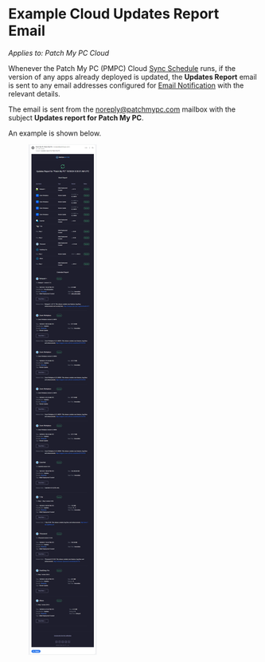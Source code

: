 # Example Cloud Updates Report Email

_Applies to: Patch My PC Cloud_

Whenever the Patch My PC (PMPC) Cloud [Sync Schedule](../../cloud-administration/manage-the-sync-schedule-in-cloud.md) runs, if the version of any apps already deployed is updated, the **Updates Report** email is sent to any email addresses configured for [Email Notification](../../cloud-administration/manage-cloud-notifications/create-a-cloud-email-notification.md) with the relevant details.

The email is sent from the [noreply@patchmypc.com](mailto:noreply@patchmypc.com) mailbox with the subject **Updates report for Patch My PC**.

An example is shown below.

<figure><img src="../../../_images/gitbook/image%20%28363%29.png" alt="Example “Updates Report” email"><figcaption></figcaption></figure>
